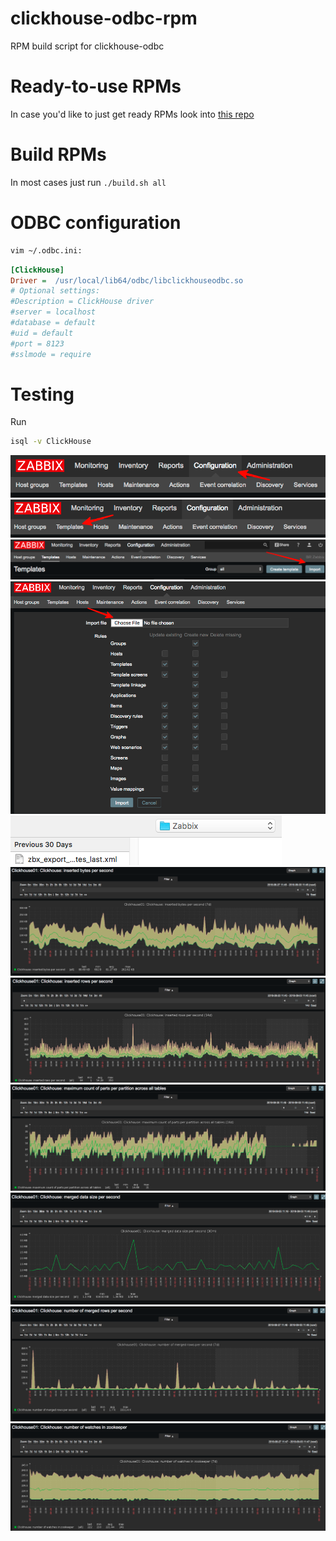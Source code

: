 # clickhouse-odbc-rpm
RPM build script for clickhouse-odbc

# Ready-to-use RPMs
In case you'd like to just get ready RPMs look into [this repo](https://packagecloud.io/Altinity/clickhouse)

# Build RPMs
In most cases just run `./build.sh all`

# ODBC configuration
```bash
vim ~/.odbc.ini:
```
```ini
[ClickHouse]
Driver =  /usr/local/lib64/odbc/libclickhouseodbc.so
# Optional settings:
#Description = ClickHouse driver
#server = localhost
#database = default
#uid = default
#port = 8123
#sslmode = require
```

# Testing
Run
```bash
isql -v ClickHouse
```

![image01](img/image01.png)
![image02](img/image02.png)
![image03](img/image03.png)
![image04](img/image04.png)
![image05](img/image05.png)
![image06](img/image06.png)
![image07](img/image07.png)
![image08](img/image08.png)
![image09](img/image09.png)
![image10](img/image10.png)
![image11](img/image11.png)

